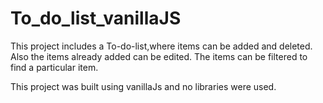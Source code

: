 # To_do_list_vanillaJS


This project includes a To-do-list,where items can be added and deleted. Also the items already added can be edited.
The items can be filtered to find a particular item.


This project was built using vanillaJs and no libraries were used.
